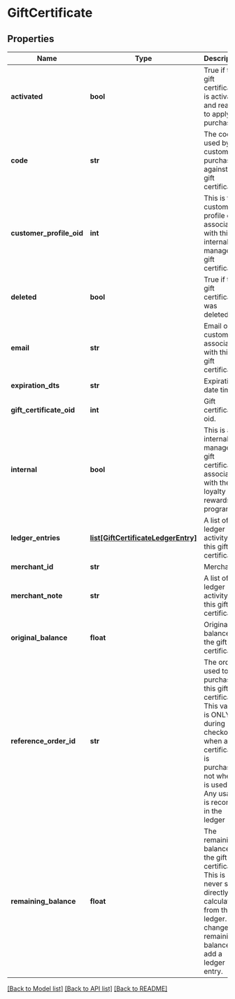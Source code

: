 # GiftCertificate

## Properties
Name | Type | Description | Notes
------------ | ------------- | ------------- | -------------
**activated** | **bool** | True if this gift certificate is activated and ready to apply to purchases. | [optional] 
**code** | **str** | The code used by the customer to purchase against this gift certificate. | [optional] 
**customer_profile_oid** | **int** | This is the customer profile oid associated with this internally managed gift certificate. | [optional] 
**deleted** | **bool** | True if this gift certificate was deleted. | [optional] 
**email** | **str** | Email of the customer associated with this gift certificate. | [optional] 
**expiration_dts** | **str** | Expiration date time. | [optional] 
**gift_certificate_oid** | **int** | Gift certificate oid. | [optional] 
**internal** | **bool** | This is an internally managed gift certificate associated with the loyalty cash rewards program. | [optional] 
**ledger_entries** | [**list[GiftCertificateLedgerEntry]**](GiftCertificateLedgerEntry.md) | A list of all ledger activity for this gift certificate. | [optional] 
**merchant_id** | **str** | Merchant Id | [optional] 
**merchant_note** | **str** | A list of all ledger activity for this gift certificate. | [optional] 
**original_balance** | **float** | Original balance of the gift certificate. | [optional] 
**reference_order_id** | **str** | The order used to purchase this gift certificate.  This value is ONLY set during checkout when a certificate is purchased, not when it is used.  Any usage is recorded in the ledger | [optional] 
**remaining_balance** | **float** | The remaining balance on the gift certificate.  This is never set directly, but calculated from the ledger.  To change the remaining balance, add a ledger entry. | [optional] 

[[Back to Model list]](../README.md#documentation-for-models) [[Back to API list]](../README.md#documentation-for-api-endpoints) [[Back to README]](../README.md)


